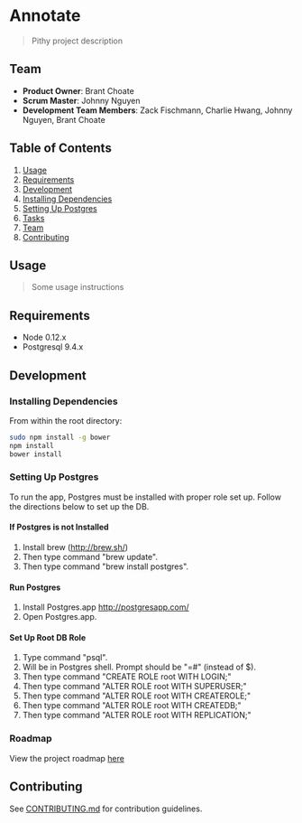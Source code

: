 # Annotate

> Pithy project description

## Team

  - __Product Owner__: Brant Choate
  - __Scrum Master__: Johnny Nguyen
  - __Development Team Members__: Zack Fischmann, Charlie Hwang, Johnny Nguyen, Brant Choate

## Table of Contents

1. [Usage](#Usage)
1. [Requirements](#requirements)
1. [Development](#development)
  1. [Installing Dependencies](#installing-dependencies)
  1. [Setting Up Postgres](#setting-up-postgres)
  1. [Tasks](#tasks)
1. [Team](#team)
1. [Contributing](#contributing)

## Usage

> Some usage instructions

## Requirements

- Node 0.12.x
- Postgresql 9.4.x

## Development

### Installing Dependencies

From within the root directory:

```sh
sudo npm install -g bower
npm install
bower install
```

### Setting Up Postgres ###
To run the app, Postgres must be installed with proper role set up. Follow the directions below to set up the DB.

#### If Postgres is not Installed ####
1. Install brew (http://brew.sh/)
2. Then type command "brew update".
3. Then type command "brew install postgres".

#### Run Postgres ####
1. Install Postgres.app http://postgresapp.com/
2. Open Postgres.app.

#### Set Up Root DB Role ####
1. Type command "psql".
2. Will be in Postgres shell. Prompt should be "=#" (instead of $).
3. Then type command "CREATE ROLE root WITH LOGIN;"
4. Then type command "ALTER ROLE root WITH SUPERUSER;"
5. Then type command "ALTER ROLE root WITH CREATEROLE;"
6. Then type command "ALTER ROLE root WITH CREATEDB;"
7. Then type command "ALTER ROLE root WITH REPLICATION;"

### Roadmap

View the project roadmap [here](LINK_TO_PROJECT_ISSUES)

## Contributing

See [CONTRIBUTING.md](https://github.com/unexpected-lion/ourglass/blob/master/contributing.md) for contribution guidelines.
